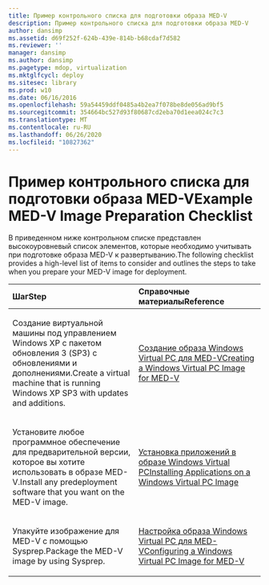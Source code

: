 ```yaml
---
title: Пример контрольного списка для подготовки образа MED-V
description: Пример контрольного списка для подготовки образа MED-V
author: dansimp
ms.assetid: d69f252f-624b-439e-814b-b68cdaf7d582
ms.reviewer: ''
manager: dansimp
ms.author: dansimp
ms.pagetype: mdop, virtualization
ms.mktglfcycl: deploy
ms.sitesec: library
ms.prod: w10
ms.date: 06/16/2016
ms.openlocfilehash: 59a54459ddf0485a4b2ea7f078be8de056ad9bf5
ms.sourcegitcommit: 354664bc527d93f80687cd2eba70d1eea024c7c3
ms.translationtype: MT
ms.contentlocale: ru-RU
ms.lasthandoff: 06/26/2020
ms.locfileid: "10827362"
---
```

# <span data-ttu-id="c4fcf-103">Пример контрольного списка для подготовки образа MED-V</span><span class="sxs-lookup"><span data-stu-id="c4fcf-103">Example MED-V Image Preparation Checklist</span></span>


<span data-ttu-id="c4fcf-104">В приведенном ниже контрольном списке представлен высокоуровневый список элементов, которые необходимо учитывать при подготовке образа MED-V к развертыванию.</span><span class="sxs-lookup"><span data-stu-id="c4fcf-104">The following checklist provides a high-level list of items to consider and outlines the steps to take when you prepare your MED-V image for deployment.</span></span>

<table>
<colgroup>
<col width="50%" />
<col width="50%" />
</colgroup>
<thead>
<tr class="header">
<th align="left"><span data-ttu-id="c4fcf-105">Шаг</span><span class="sxs-lookup"><span data-stu-id="c4fcf-105">Step</span></span></th>
<th align="left"><span data-ttu-id="c4fcf-106">Справочные материалы</span><span class="sxs-lookup"><span data-stu-id="c4fcf-106">Reference</span></span></th>
</tr>
</thead>
<tbody>
<tr class="odd">
<td align="left"><p><span data-ttu-id="c4fcf-107">Создание виртуальной машины под управлением Windows XP с пакетом обновления 3 (SP3) с обновлениями и дополнениями.</span><span class="sxs-lookup"><span data-stu-id="c4fcf-107">Create a virtual machine that is running Windows XP SP3 with updates and additions.</span></span></p></td>
<td align="left"><p><a href="creating-a-windows-virtual-pc-image-for-med-v.md" data-raw-source="[Creating a Windows Virtual PC Image for MED-V](creating-a-windows-virtual-pc-image-for-med-v.md)"><span data-ttu-id="c4fcf-108">Создание образа Windows Virtual PC для MED-V</span><span class="sxs-lookup"><span data-stu-id="c4fcf-108">Creating a Windows Virtual PC Image for MED-V</span></span></a></p></td>
</tr>
<tr class="even">
<td align="left"><p><span data-ttu-id="c4fcf-109">Установите любое программное обеспечение для предварительной версии, которое вы хотите использовать в образе MED-V.</span><span class="sxs-lookup"><span data-stu-id="c4fcf-109">Install any predeployment software that you want on the MED-V image.</span></span></p></td>
<td align="left"><p><a href="installing-applications-on-a-windows-virtual-pc-image.md" data-raw-source="[Installing Applications on a Windows Virtual PC Image](installing-applications-on-a-windows-virtual-pc-image.md)"><span data-ttu-id="c4fcf-110">Установка приложений в образе Windows Virtual PC</span><span class="sxs-lookup"><span data-stu-id="c4fcf-110">Installing Applications on a Windows Virtual PC Image</span></span></a></p></td>
</tr>
<tr class="odd">
<td align="left"><p><span data-ttu-id="c4fcf-111">Упакуйте изображение для MED-V с помощью Sysprep.</span><span class="sxs-lookup"><span data-stu-id="c4fcf-111">Package the MED-V image by using Sysprep.</span></span></p></td>
<td align="left"><p><a href="configuring-a-windows-virtual-pc-image-for-med-v.md" data-raw-source="[Configuring a Windows Virtual PC Image for MED-V](configuring-a-windows-virtual-pc-image-for-med-v.md)"><span data-ttu-id="c4fcf-112">Настройка образа Windows Virtual PC для MED-V</span><span class="sxs-lookup"><span data-stu-id="c4fcf-112">Configuring a Windows Virtual PC Image for MED-V</span></span></a></p></td>
</tr>
</tbody>
</table>

 

 

 





